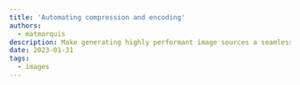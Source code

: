 ```yaml
---
title: 'Automating compression and encoding'
authors:
  - matmarquis
description: Make generating highly performant image sources a seamless part of your development process.
date: 2023-01-31
tags:
  - images
---
```

